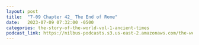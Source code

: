 ```yaml
---
layout: post
title:  "7-09 Chapter 42_ The End of Rome"
date:   2023-07-09 07:32:00 -0500
categories: the-story-of-the-world-vol-1-ancient-times
podcast_link: https://nilbus-podcasts.s3.us-east-2.amazonaws.com/the-well-trained-mind/The%20Story%20of%20the%20World%20Vol.%201%20Ancient%20Times/7-09%20Chapter%2042_%20The%20End%20of%20Rome.mp3
---
```

